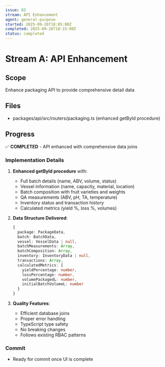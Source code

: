 ```yaml
---
issue: 83
stream: API Enhancement
agent: general-purpose
started: 2025-09-26T18:05:00Z
completed: 2025-09-26T18:15:00Z
status: completed
---
```


# Stream A: API Enhancement

## Scope
Enhance packaging API to provide comprehensive detail data

## Files
- packages/api/src/routers/packaging.ts (enhanced getById procedure)

## Progress
✅ **COMPLETED** - API enhanced with comprehensive data joins

### Implementation Details
1. **Enhanced getById procedure** with:
   - Full batch details (name, ABV, volume, status)
   - Vessel information (name, capacity, material, location)
   - Batch composition with fruit varieties and weights
   - QA measurements (ABV, pH, TA, temperature)
   - Inventory status and transaction history
   - Calculated metrics (yield %, loss %, volumes)

2. **Data Structure Delivered**:
   ```typescript
   {
     package: PackageData,
     batch: BatchData,
     vessel: VesselData | null,
     batchMeasurements: Array,
     batchComposition: Array,
     inventory: InventoryData | null,
     transactions: Array,
     calculatedMetrics: {
       yieldPercentage: number,
       lossPercentage: number,
       volumePackagedL: number,
       initialBatchVolumeL: number
     }
   }
   ```

3. **Quality Features**:
   - Efficient database joins
   - Proper error handling
   - TypeScript type safety
   - No breaking changes
   - Follows existing RBAC patterns

### Commit
- Ready for commit once UI is complete